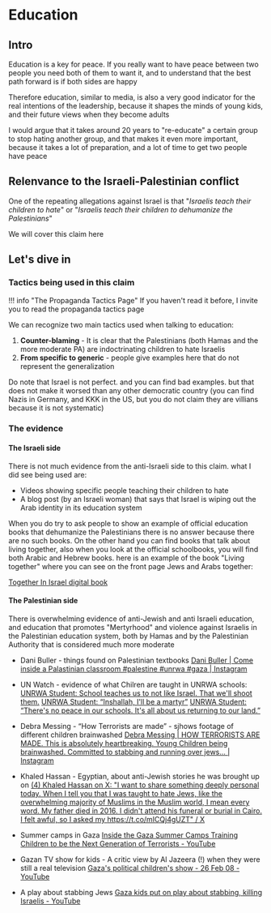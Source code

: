 # Education

## Intro
Education is a key for peace. If you really want to have peace between two people you need both of them to want it, and to understand that the best path forward is if both sides are happy

Therefore education, similar to media, is also a very good indicator for the real intentions of the leadership, because it shapes the minds of young kids, and their future views when they become adults

I would argue that it takes around 20 years to "re-educate" a certain group to stop hating another group, and that makes it even more important, because it takes a lot of preparation, and a lot of time to get two people have peace


## Relenvance to the Israeli-Palestinian conflict
One of the repeating allegations against Israel is that "*Israelis teach their children to hate*" or "*Israelis teach their children to dehumanize the Palestinians*" 

We will cover this claim here

## Let's dive in
### Tactics being used in this claim
!!! info "The Propaganda Tactics Page" 
    If you haven't read it before, I invite you to read the propaganda tactics page

We can recognize two main tactics used when talking to education:
1. **Counter-blaming** - It is clear that the Palestinians (both Hamas and the more moderate PA) are indoctrinating children to hate Israelis
2. **From specific to generic** - people give examples here that do not represent the generalization

Do note that Israel is not perfect. and you can find bad examples. but that does not make it worsed than any other democratic country (you can find Nazis in Germany, and KKK in the US, but you do not claim they are villians because it is not systematic)

### The evidence

#### The Israeli side
There is not much evidence from the anti-Israeli side to this claim. what I did see being used are:
* Videos showing specific people teaching their children to hate
* A blog post (by an Israeli woman) that says that Israel is wiping out the Arab identity in its education system

When you do try to ask people to show an example of official education books that dehumanize the Palestinians there is no answer because there are no such books.
On the other hand you can find books that talk about living together, also when you look at the official schoolbooks, you will find both Arabic and Hebrew books. here is an example of the book "Living together" where you can see on the front page Jews and Arabs together:

[Together In Israel digital book](https://school.kotar.cet.ac.il/KotarApp/Viewer.aspx?nBookID=113295528#1.6889.6.default)


#### The Palestinian side
There is overwhelming evidence of anti-Jewish and anti Israeli education, and education that promotes "Mertyrhood" and violence against Israelis in the Palestinian education system, both by Hamas and by the Palestinian Authority that is considered much more moderate

* Dani Buller - things found on Palestinian textbooks 
[Dani Buller | Come inside a Palastinian classroom #palestine #unrwa #gaza | Instagram](https://www.instagram.com/ask__dani/reel/C01pdO6oqnE/)

* UN Watch - evidence of what Chilren are taught in UNRWA schools:
[UNRWA Student: School teaches us to not like Israel. That we'll shoot them.](https://www.youtube.com/watch?v=Z09B3psGtVA)
[UNRWA Student: “Inshallah, I'll be a martyr”](https://www.youtube.com/watch?v=2OMqwsghn-4)
[UNRWA Student: “There's no peace in our schools. It's all about us returning to our land.”](https://www.youtube.com/watch?v=hUlIecTZIAU)

* Debra Messing - “How Terrorists are made” - sjhows footage of different children brainwashed
[Debra Messing | HOW TERRORISTS ARE MADE. This is absolutely heartbreaking. Young Children being brainwashed. Committed to stabbing and running over jews... | Instagram](https://www.instagram.com/therealdebramessing/reel/C0MhduexNVT/?hl=en)

* Khaled Hassan - Egyptian, about anti-Jewish stories he was brought up on
[(4) Khaled Hassan on X: "I want to share something deeply personal today. When I tell you that I was taught to hate Jews, like the overwhelming majority of Muslims in the Muslim world, I mean every word. My father died in 2016. I didn't attend his funeral or burial in Cairo. I felt awful, so I asked my https://t.co/mICQj4gUZT" / X](https://x.com/Khaledhzakariah/status/1810363088765595738?t=a4dV-M-leggp7S5kLYYfWA\&s=08)

* Summer camps in Gaza
[Inside the Gaza Summer Camps Training Children to be the Next Generation of Terrorists - YouTube](https://www.youtube.com/watch?v=vCWMBvxWKL0)

* Gazan TV show for kids - A critic view by Al Jazeera (!) when they were still a real television
[Gaza's political children's show - 26 Feb 08 - YouTube](https://www.youtube.com/watch?v=W3jHj93JFMQ)

* A play about stabbing Jews 
[Gaza kids put on play about stabbing, killing Israelis - YouTube](https://www.youtube.com/watch?v=4QRYCXm42Wg)






